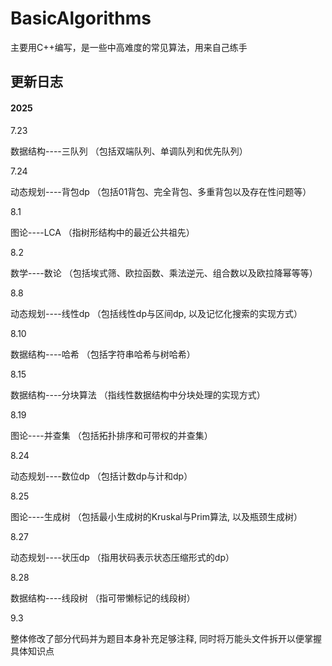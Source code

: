 # BasicAlgorithms
主要用C++编写，是一些中高难度的常见算法，用来自己练手


## 更新日志
#### 2025
7.23

数据结构----三队列
（包括双端队列、单调队列和优先队列）

7.24

动态规划----背包dp
（包括01背包、完全背包、多重背包以及存在性问题等）

8.1

图论----LCA
（指树形结构中的最近公共祖先）

8.2

数学----数论
（包括埃式筛、欧拉函数、乘法逆元、组合数以及欧拉降幂等等）

8.8

动态规划----线性dp
（包括线性dp与区间dp, 以及记忆化搜索的实现方式）

8.10

数据结构----哈希
（包括字符串哈希与树哈希）

8.15

数据结构----分块算法
（指线性数据结构中分块处理的实现方式）

8.19

图论----并查集
（包括拓扑排序和可带权的并查集）

8.24

动态规划----数位dp
（包括计数dp与计和dp）

8.25

图论----生成树
（包括最小生成树的Kruskal与Prim算法, 以及瓶颈生成树）

8.27

动态规划----状压dp
（指用状码表示状态压缩形式的dp）

8.28

数据结构----线段树
（指可带懒标记的线段树）

9.3

整体修改了部分代码并为题目本身补充足够注释, 同时将万能头文件拆开以便掌握具体知识点